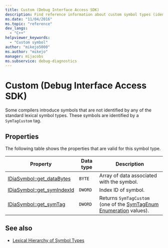 ```yaml
---
title: Custom (Debug Interface Access SDK)
description: Find reference information about custom symbol types (identified with the SymTagCustom tag) in the Visual Studio debug interface access SDK.
ms.date: "11/04/2016"
ms.topic: "reference"
dev_langs:
  - "C++"
helpviewer_keywords:
  - "Custom symbol"
author: "mikejo5000"
ms.author: "mikejo"
manager: mijacobs
ms.subservice: debug-diagnostics
---
```


# Custom (Debug Interface Access SDK)

Some compilers introduce symbols that are not identified by any of the standard lexical symbol types. These symbols are identified by a `SymTagCustom` tag.

## Properties

The following table shows the properties that are valid for this symbol type.

|Property|Data type|Description|
|--------------|---------------|-----------------|
|[IDiaSymbol::get_dataBytes](../../debugger/debug-interface-access/idiasymbol-get-databytes.md)|`BYTE`|Array of data associated with the symbol.|
|[IDiaSymbol::get_symIndexId](../../debugger/debug-interface-access/idiasymbol-get-symindexid.md)|`DWORD`|Index ID of symbol.|
|[IDiaSymbol::get_symTag](../../debugger/debug-interface-access/idiasymbol-get-symtag.md)|`DWORD`|Returns `SymTagCustom` (one of the [SymTagEnum Enumeration](../../debugger/debug-interface-access/symtagenum.md) values).|

## See also

- [Lexical Hierarchy of Symbol Types](../../debugger/debug-interface-access/lexical-hierarchy-of-symbol-types.md)
